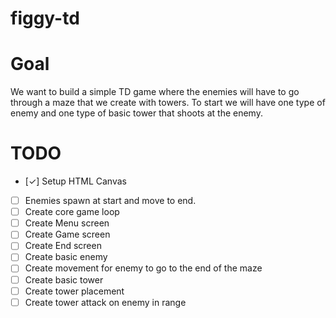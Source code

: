 # figgy-td

# Goal

We want to build a simple TD game where the enemies will have to go through a maze that we create with towers. To start we will have one type of enemy and one type of basic tower that shoots at the enemy.

# TODO

- [&check;] Setup HTML Canvas
- [ ] Enemies spawn at start and move to end.
- [ ] Create core game loop
- [ ] Create Menu screen
- [ ] Create Game screen
- [ ] Create End screen
- [ ] Create basic enemy
- [ ] Create movement for enemy to go to the end of the maze
- [ ] Create basic tower
- [ ] Create tower placement
- [ ] Create tower attack on enemy in range
